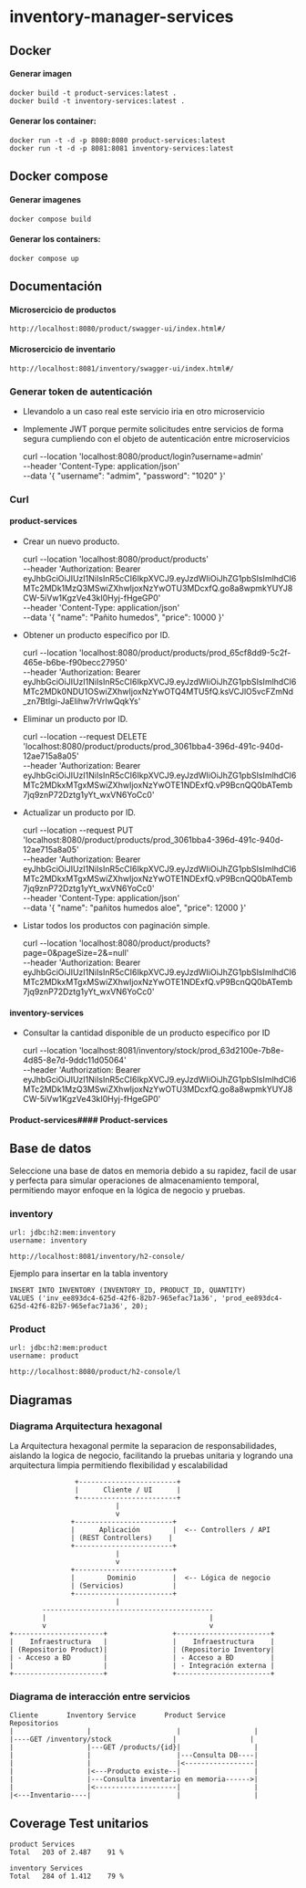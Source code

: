 # inventory-manager-services

## Docker

####  Generar imagen
    docker build -t product-services:latest .
    docker build -t inventory-services:latest .

####  Generar los container:

    docker run -t -d -p 8080:8080 product-services:latest
    docker run -t -d -p 8081:8081 inventory-services:latest

##  Docker compose

####  Generar imagenes

    docker compose build

####  Generar los containers:

    docker compose up

## Documentación

#### Microsercicio de productos

    http://localhost:8080/product/swagger-ui/index.html#/

#### Microsercicio de inventario

    http://localhost:8081/inventory/swagger-ui/index.html#/

### Generar token de autenticación

* Llevandolo a un caso real este servicio iria en otro microservicio
* Implemente JWT porque permite solicitudes entre servicios de forma segura cumpliendo con el objeto de autenticación entre microservicios

    
    curl --location 'localhost:8080/product/login?username=admin' \
        --header 'Content-Type: application/json' \
        --data '{
        "username": "admim",
        "password": "1020"
        }'

### Curl

#### product-services

* Crear un nuevo producto.


    curl --location 'localhost:8080/product/products' \
    --header 'Authorization: Bearer eyJhbGciOiJIUzI1NiIsInR5cCI6IkpXVCJ9.eyJzdWIiOiJhZG1pbSIsImlhdCI6MTc2MDk1MzQ3MSwiZXhwIjoxNzYwOTU3MDcxfQ.go8a8wpmkYUYJ8CW-5iVw1KgzVe43kI0Hyj-fHgeGP0' \
    --header 'Content-Type: application/json' \
    --data '{
    "name": "Pañito humedos",
    "price": 10000
    }'


* Obtener un producto específico por ID.


    curl --location 'localhost:8080/product/products/prod_65cf8dd9-5c2f-465e-b6be-f90becc27950' \
    --header 'Authorization: Bearer eyJhbGciOiJIUzI1NiIsInR5cCI6IkpXVCJ9.eyJzdWIiOiJhZG1pbSIsImlhdCI6MTc2MDk0NDU1OSwiZXhwIjoxNzYwOTQ4MTU5fQ.ksVCJlO5vcFZmNd_zn7BtIgi-JaElihw7rVrIwQqkYs'

* Eliminar un producto por ID.


    curl --location --request DELETE 'localhost:8080/product/products/prod_3061bba4-396d-491c-940d-12ae715a8a05' \
    --header 'Authorization: Bearer eyJhbGciOiJIUzI1NiIsInR5cCI6IkpXVCJ9.eyJzdWIiOiJhZG1pbSIsImlhdCI6MTc2MDkxMTgxMSwiZXhwIjoxNzYwOTE1NDExfQ.vP9BcnQQ0bATemb7jq9znP72Dztg1yYt_wxVN6YoCc0'


* Actualizar un producto por ID.


     curl --location --request PUT 'localhost:8080/product/products/prod_3061bba4-396d-491c-940d-12ae715a8a05' \
    --header 'Authorization: Bearer eyJhbGciOiJIUzI1NiIsInR5cCI6IkpXVCJ9.eyJzdWIiOiJhZG1pbSIsImlhdCI6MTc2MDkxMTgxMSwiZXhwIjoxNzYwOTE1NDExfQ.vP9BcnQQ0bATemb7jq9znP72Dztg1yYt_wxVN6YoCc0' \
    --header 'Content-Type: application/json' \
    --data '{
    "name": "pañitos humedos aloe",
    "price": 12000
    }'


* Listar todos los productos con paginación simple.


    curl --location 'localhost:8080/product/products?page=0&pageSize=2&=null' \
    --header 'Authorization: Bearer eyJhbGciOiJIUzI1NiIsInR5cCI6IkpXVCJ9.eyJzdWIiOiJhZG1pbSIsImlhdCI6MTc2MDkxMTgxMSwiZXhwIjoxNzYwOTE1NDExfQ.vP9BcnQQ0bATemb7jq9znP72Dztg1yYt_wxVN6YoCc0'
        
#### inventory-services

* Consultar la cantidad disponible de un producto específico por ID


    curl --location 'localhost:8081/inventory/stock/prod_63d2100e-7b8e-4d85-8e7d-9ddc11d05064' \
    --header 'Authorization: Bearer eyJhbGciOiJIUzI1NiIsInR5cCI6IkpXVCJ9.eyJzdWIiOiJhZG1pbSIsImlhdCI6MTc2MDk1MzQ3MSwiZXhwIjoxNzYwOTU3MDcxfQ.go8a8wpmkYUYJ8CW-5iVw1KgzVe43kI0Hyj-fHgeGP0'

#### Product-services#### Product-services


## Base de datos

Seleccione una base de datos en memoria debido a su rapidez, facil de usar y perfecta para simular operaciones de almacenamiento temporal,
permitiendo mayor enfoque en la lógica de negocio y pruebas.

### inventory

    url: jdbc:h2:mem:inventory
    username: inventory

    http://localhost:8081/inventory/h2-console/

Ejemplo para insertar en la tabla inventory

    INSERT INTO INVENTORY (INVENTORY_ID, PRODUCT_ID, QUANTITY)
    VALUES ('inv_ee893dc4-625d-42f6-82b7-965efac71a36', 'prod_ee893dc4-625d-42f6-82b7-965efac71a36', 20);


### Product

    url: jdbc:h2:mem:product
    username: product

    http://localhost:8080/product/h2-console/l

## Diagramas

### Diagrama Arquitectura hexagonal

La Arquitectura hexagonal permite la separacion de responsabilidades, aislando la logica de negocio, facilitando la pruebas unitaria y logrando una arquitectura limpia
permitiendo flexibilidad y escalabilidad

                    +------------------------+
                    |      Cliente / UI      |
                    +------------------------+
                              |
                              v
                   +------------------------+
                   |      Aplicación        |  <-- Controllers / API
                   | (REST Controllers)    |
                   +------------------------+
                              |
                              v
                   +------------------------+
                   |        Dominio         |  <-- Lógica de negocio
                   | (Servicios)            |
                   +------------------------+
                              |
            ------------------------------------------
            |                                        |
            v                                        v
    +----------------------+                +-----------------------+
    |    Infraestructura   |                |    Infraestructura    |
    | (Repositorio Product)|                | (Repositorio Inventory|
    | - Acceso a BD        |                | - Acceso a BD         |
    |                      |                | - Integración externa |
    +----------------------+                +-----------------------+

### Diagrama de interacción entre servicios


    Cliente       Inventory Service       Product Service       Repositorios
    |                  |                     |                  |
    |----GET /inventory/stock               |                  |
    |                  |---GET /products/{id}|                  |
    |                  |                     |---Consulta DB----|
    |                  |                     |<-----------------|
    |                  |<---Producto existe--|                  |
    |                  |---Consulta inventario en memoria------>|
    |                  |<--------------------|                  |
    |<---Inventario----|                     |                  |


## Coverage Test unitarios

    product Services
    Total	203 of 2.487	91 %
    
    inventory Services
    Total	284 of 1.412	79 %



